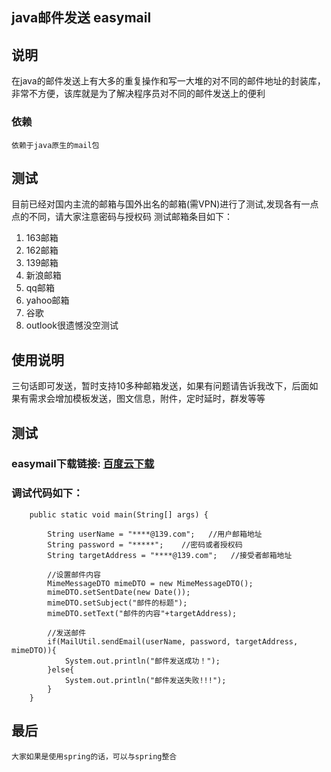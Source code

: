 ## java邮件发送 easymail


## 说明

在java的邮件发送上有大多的重复操作和写一大堆的对不同的邮件地址的封装库，非常不方便，该库就是为了解决程序员对不同的邮件发送上的便利

     
### 依赖
    依赖于java原生的mail包


## 测试  
目前已经对国内主流的邮箱与国外出名的邮箱(需VPN)进行了测试,发现各有一点点的不同，请大家注意密码与授权码
测试邮箱条目如下：
1. 163邮箱
2. 162邮箱
3. 139邮箱
4. 新浪邮箱
5. qq邮箱 
6. yahoo邮箱
7. 谷歌
8. outlook很遗憾没空测试

## 使用说明

三句话即可发送，暂时支持10多种邮箱发送，如果有问题请告诉我改下，后面如果有需求会增加模板发送，图文信息，附件，定时延时，群发等等

## 测试

### easymail下载链接:  [百度云下载](http://yun.baidu.com/share/link?shareid=2021585503&uk=3576946859)
### 调试代码如下：
    
```
	public static void main(String[] args) {
		
		String userName = "****@139.com";   //用户邮箱地址
		String password = "*****";    //密码或者授权码
		String targetAddress = "****@139.com";	 //接受者邮箱地址
		
		//设置邮件内容
		MimeMessageDTO mimeDTO = new MimeMessageDTO();
		mimeDTO.setSentDate(new Date());
		mimeDTO.setSubject("邮件的标题");
		mimeDTO.setText("邮件的内容"+targetAddress);
		
		//发送邮件
		if(MailUtil.sendEmail(userName, password, targetAddress, mimeDTO)){
			System.out.println("邮件发送成功！");
		}else{
			System.out.println("邮件发送失败!!!");
		}
	}
```

    

## 最后
    大家如果是使用spring的话，可以与spring整合

